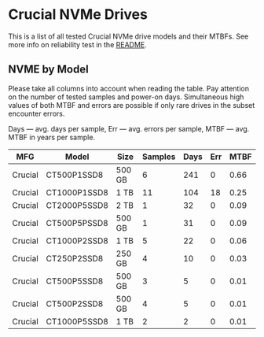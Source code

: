 Crucial NVMe Drives
===================

This is a list of all tested Crucial NVMe drive models and their MTBFs. See more
info on reliability test in the [README](https://github.com/bsdhw/SMART).

NVME by Model
------------

Please take all columns into account when reading the table. Pay attention on the
number of tested samples and power-on days. Simultaneous high values of both MTBF
and errors are possible if only rare drives in the subset encounter errors.

Days — avg. days per sample,
Err  — avg. errors per sample,
MTBF — avg. MTBF in years per sample.

| MFG       | Model              | Size   | Samples | Days  | Err   | MTBF |
|-----------|--------------------|--------|---------|-------|-------|------|
| Crucial   | CT500P1SSD8        | 500 GB | 6       | 241   | 0     | 0.66   |
| Crucial   | CT1000P1SSD8       | 1 TB   | 11      | 104   | 18    | 0.25   |
| Crucial   | CT2000P5SSD8       | 2 TB   | 1       | 32    | 0     | 0.09   |
| Crucial   | CT500P5PSSD8       | 500 GB | 1       | 31    | 0     | 0.09   |
| Crucial   | CT1000P2SSD8       | 1 TB   | 5       | 22    | 0     | 0.06   |
| Crucial   | CT250P2SSD8        | 250 GB | 4       | 10    | 0     | 0.03   |
| Crucial   | CT500P5SSD8        | 500 GB | 3       | 5     | 0     | 0.01   |
| Crucial   | CT500P2SSD8        | 500 GB | 4       | 5     | 0     | 0.01   |
| Crucial   | CT1000P5SSD8       | 1 TB   | 2       | 2     | 0     | 0.01   |

